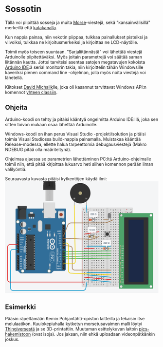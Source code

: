 # Sossotin
Tällä voi piipittää sosseja ja muita [Morse](https://en.wikipedia.org/wiki/Morse_code)-viestejä, sekä "kansainvälisillä" merkeillä että [katakanalla](https://en.wikipedia.org/wiki/Wabun_code).

Kun nappia painaa, niin vekotin piippaa, tulkkaa painallukset pisteiksi ja viivoiksi, tulkkaa ne kirjoitusmerkeiksi ja kirjoittaa ne LCD-näytölle.

Toimii myös toiseen suuntaan. "Sarjaliitännästä" voi lähettää viestejä Arduinolle piipitettäväksi. Myös joitain parametrejä voi säätää saman liitännän kautta. Jottei tarvitsisi asentaa satojen megatavujen kokoista [Arduino IDE](https://www.arduino.cc/en/software):ä serial monitorin takia, niin kirjoittelin tähän Windowsille kaveriksi pienen command line -ohjelman, jolla myös noita viestejä voi lähetellä.

Kiitokset [David Michalik](https://github.com/dmicha16)lle, joka oli kasannut tarvittavat Windows API:n komennot [yhteen classiin](https://github.com/dmicha16/simple_serial_port).


## Ohjeita
Arduino-koodi on tehty ja pitäisi kääntyä ongelmitta Arduino IDE:llä, joka sen sitten toivon mukaan osaa lähettää Arduinolle.

Windows-koodi on ihan perus Visual Studio -projekti/solution ja pitäisi toimia Visual Studiossa build-nappia painamalla. Muistakaa kääntää Release-modessa, ellette halua tarpeettomia debugausviestejä (Makro NDEBUG pitää olla määriteltynä).

Ohjelmaa ajaessa se parametrien lähettäminen PC:ltä Arduino-ohjelmalle toimii niin, että pitää kirjoittaa lukuarvo heti siihen komennon perään ilman välilyöntiä.

Seuraavasta kuvasta pitäisi kytkentöjen käydä ilmi:
![kytkentäkaavio](https://raw.githubusercontent.com/j-klint/Arduino-sossotin/main/pics/kaavio.png)

## Esimerkki
Pääsin räpeltämään Kemin Pohjantähti-opiston laitteilla ja tekaisin itse melulaatikon. Kuulokepiuhalla kytketyn morsetusavaimen malli löytyi [Thingiversestä](https://www.thingiverse.com/thing:2870754) ja se 3D-printattiin. Muutaman esittelykuvan laitoin [pics-hakemistoon](https://github.com/j-klint/Arduino-sossotin/tree/main/pics) (ovat isoja). Jos jaksan, niin ehkä uploadaan videonpätkänkin joskus.

